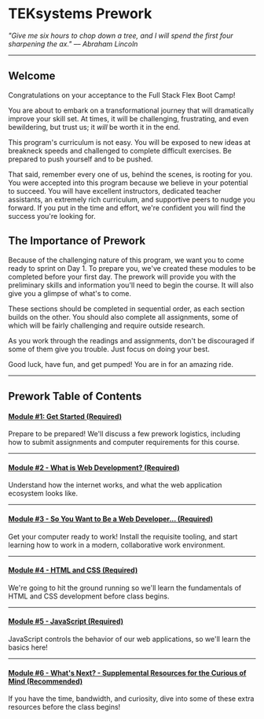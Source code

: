 # TEKsystems Prework

_"Give me six hours to chop down a tree, and I will spend the first four sharpening the ax."  –– Abraham Lincoln_

---

## Welcome

Congratulations on your acceptance to the Full Stack Flex Boot Camp!

You are about to embark on a transformational journey that will dramatically improve your skill set. At times, it will be challenging, frustrating, and even bewildering, but trust us; it *will* be worth it in the end.

This program's curriculum is not easy. You will be exposed to new ideas at breakneck speeds and challenged to complete difficult exercises. Be prepared to push yourself and to be pushed.

That said, remember every one of us, behind the scenes, is rooting for you. You were accepted into this program because we believe in your potential to succeed. You will have excellent instructors, dedicated teacher assistants, an extremely rich curriculum, and supportive peers to nudge you forward. If you put in the time and effort, we're confident you will find the success you're looking for.

## The Importance of Prework

Because of the challenging nature of this program, we want you to come ready to sprint on Day 1. To prepare you, we've created these modules to be completed before your first day. The prework will provide you with the preliminary skills and information you'll need to begin the course. It will also give you a glimpse of what's to come. 

These sections should be completed in sequential order, as each section builds on the other. You should also complete all assignments, some of which will be fairly challenging and require outside research. 

As you work through the readings and assignments, don't be discouraged if some of them give you trouble. Just focus on doing your best. 

Good luck, have fun, and get pumped! You are in for an amazing ride.

---

## Prework Table of Contents

#### [Module \#1: Get Started \(Required\)](modules/chapter1)

Prepare to be prepared! We'll discuss a few prework logistics, including how to submit assignments and computer requirements for this course.

---

#### [Module \#2 - What is Web Development? \(Required\)](modules/chapter2)

Understand how the internet works, and what the web application ecosystem looks like.

---

#### [Module \#3 -  So You Want to Be a Web Developer... \(Required\)](modules/chapter3)

Get your computer ready to work! Install the requisite tooling, and start learning how to work in a modern, collaborative work environment.

---

#### [Module \#4 - HTML and CSS \(Required\)](modules/chapter4)

We're going to hit the ground running so we'll learn the fundamentals of HTML and CSS development before class begins.

---

#### [Module \#5 - JavaScript \(Required\)](modules/chapter5)

JavaScript controls the behavior of our web applications, so we'll learn the basics here! 

---

#### [Module \#6 - What's Next? - Supplemental Resources for the Curious of Mind \(Recommended\)](modules/chapter7)

If you have the time, bandwidth, and curiosity, dive into some of these extra resources before the class begins!
